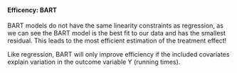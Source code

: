 #### Efficency: BART

BART models do not have the same linearity constraints as regression, as we can see the BART model is the best fit to our data and has the smallest residual. This leads to the most efficient estimation of the treatment effect!

Like regression, BART will only improve efficiency if the included covariates explain variation in the outcome variable Y (running times). 

